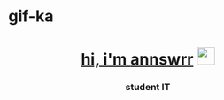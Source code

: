 # gif-ka
<a href="linked-url">
  
<h1 align="center">hi, i'm <a href="[https://github.com/annswrr]/" target="_blank">annswrr</a> 
<img src="https://raw.githubusercontent.com/vitaliysapuglicev/vitalysapuglicev/main/giphy.webp" height="32"/></h1>
<h3 align="center">student IT </h3>
